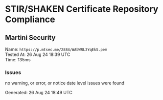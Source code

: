 # STIR/SHAKEN Certificate Repository Compliance

## Martini Security

Name: `https://p.mtsec.me/2884/WAbWRL3YqEkS.pem`\
Tested At: 26 Aug 24 18:39 UTC\
Time: 135ms

### Issues

no warning, or error, or notice date level issues were found

Generated: 26 Aug 24 18:49 UTC